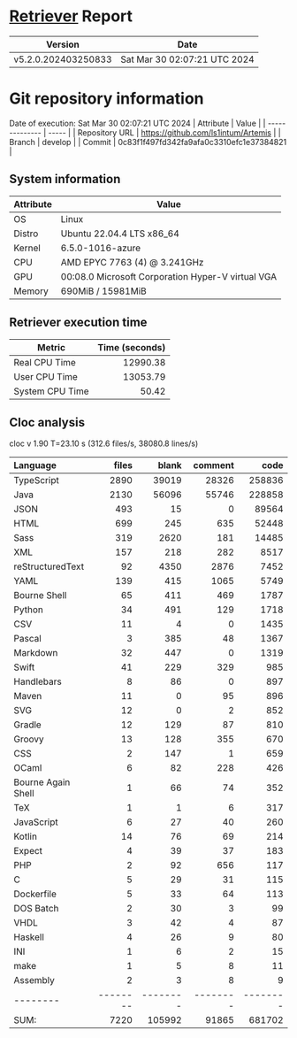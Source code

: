 # [Retriever](https://github.com/PalladioSimulator/Palladio-ReverseEngineering-Retriever) Report
| Version | Date |
| ------- | ---- |
| v5.2.0.202403250833 | Sat Mar 30 02:07:21 UTC 2024 |

# Git repository information
Date of execution: Sat Mar 30 02:07:21 UTC 2024
|    Attribute   | Value |
| -------------- | ----- |
| Repository URL | https://github.com/ls1intum/Artemis |
| Branch         | develop |
| Commit         | 0c83f1f497fd342fa9afa0c3310efc1e37384821 |


## System information
| Attribute | Value |
| --------- | ----- |
| OS | Linux  |
| Distro | Ubuntu 22.04.4 LTS x86_64  |
| Kernel | 6.5.0-1016-azure  |
| CPU | AMD EPYC 7763 (4) @ 3.241GHz  |
| GPU | 00:08.0 Microsoft Corporation Hyper-V virtual VGA  |
| Memory | 690MiB / 15981MiB  |

## Retriever execution time
| Metric | Time (seconds) |
| --- | ---: |
| Real CPU Time | 12990.38 |
| User CPU Time | 13053.79 |
| System CPU Time | 50.42 |
<!--
Explainations:
- __Real CPU Time__: actual time the command has run (can be less than total time spent in user and system mode for multi-threaded processes)
- __User CPU Time__: time the command has spent running in user mode
- __System CPU Time__: time the command has spent running in system or kernel mode
-->

## Cloc analysis
cloc v 1.90  T=23.10 s (312.6 files/s, 38080.8 lines/s)

Language|files|blank|comment|code
:-------|-------:|-------:|-------:|-------:
TypeScript|2890|39019|28326|258836
Java|2130|56096|55746|228858
JSON|493|15|0|89564
HTML|699|245|635|52448
Sass|319|2620|181|14485
XML|157|218|282|8517
reStructuredText|92|4350|2876|7452
YAML|139|415|1065|5749
Bourne Shell|65|411|469|1787
Python|34|491|129|1718
CSV|11|4|0|1435
Pascal|3|385|48|1367
Markdown|32|447|0|1319
Swift|41|229|329|985
Handlebars|8|86|0|897
Maven|11|0|95|896
SVG|12|0|2|852
Gradle|12|129|87|810
Groovy|13|128|355|670
CSS|2|147|1|659
OCaml|6|82|228|426
Bourne Again Shell|1|66|74|352
TeX|1|1|6|317
JavaScript|6|27|40|260
Kotlin|14|76|69|214
Expect|4|39|37|183
PHP|2|92|656|117
C|5|29|31|115
Dockerfile|5|33|64|113
DOS Batch|2|30|3|99
VHDL|3|42|4|87
Haskell|4|26|9|80
INI|1|6|2|15
make|1|5|8|11
Assembly|2|3|8|9
--------|--------|--------|--------|--------
SUM:|7220|105992|91865|681702
